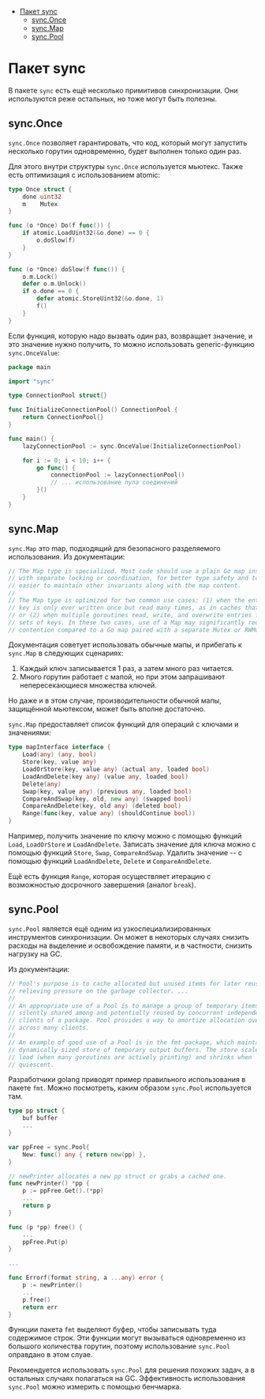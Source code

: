 - [Пакет sync](#пакет-sync)
  - [sync.Once](#synconce)
  - [sync.Map](#syncmap)
  - [sync.Pool](#syncpool)

# Пакет sync

В пакете `sync` есть ещё несколько примитивов синхронизации. 
Они используются реже остальных, но тоже могут быть полезны.

## sync.Once

`sync.Once` позволяет гарантировать, что код, который могут запустить
несколько горутин одновременно, будет выполнен только один раз.

Для этого внутри структуры `sync.Once` используется мьютекс. Также есть оптимизация с использованием atomic:

```go
type Once struct {
    done uint32
    m    Mutex
}

func (o *Once) Do(f func()) {
    if atomic.LoadUint32(&o.done) == 0 {
        o.doSlow(f)
    }
}

func (o *Once) doSlow(f func()) {
    o.m.Lock()
    defer o.m.Unlock()
    if o.done == 0 {
        defer atomic.StoreUint32(&o.done, 1)
        f()
    }
}
```

Если функция, которую надо вызвать один раз, возвращает значение, и это значение нужно получить,
то можно использовать generic-функцию `sync.OnceValue`:

```go
package main

import "sync"

type ConnectionPool struct{}

func InitializeConnectionPool() ConnectionPool {
    return ConnectionPool{}
}

func main() {
    lazyConnectionPool := sync.OnceValue(InitializeConnectionPool)

    for i := 0; i < 10; i++ {
        go func() {
            connectionPool := lazyConnectionPool()
            // ... использование пула соединений
        }()
    }
}
```

## sync.Map

`sync.Map` это map, подходящий для безопасного разделяемого использования. Из документации:

```go
// The Map type is specialized. Most code should use a plain Go map instead,
// with separate locking or coordination, for better type safety and to make it
// easier to maintain other invariants along with the map content.
//
// The Map type is optimized for two common use cases: (1) when the entry for a given
// key is only ever written once but read many times, as in caches that only grow,
// or (2) when multiple goroutines read, write, and overwrite entries for disjoint
// sets of keys. In these two cases, use of a Map may significantly reduce lock
// contention compared to a Go map paired with a separate Mutex or RWMutex.
```

Документация советует использовать обычные мапы, и прибегать к `sync.Map` 
в следующих сценариях:

1. Каждый ключ записывается 1 раз, а затем много раз читается.
2. Много горутин работает с мапой, но при этом запрашивают непересекающиеся множества ключей.

Но даже и в этом случае, производительности обычной мапы, защищённой мьютексом, 
может быть вполне достаточно. 

`sync.Map` предоставляет список функций для операций с ключами и значениями:

```go
type mapInterface interface {
    Load(any) (any, bool)
    Store(key, value any)
    LoadOrStore(key, value any) (actual any, loaded bool)
    LoadAndDelete(key any) (value any, loaded bool)
    Delete(any)
    Swap(key, value any) (previous any, loaded bool)
    CompareAndSwap(key, old, new any) (swapped bool)
    CompareAndDelete(key, old any) (deleted bool)
    Range(func(key, value any) (shouldContinue bool))
}
```

Например, получить значение по ключу можно с помощью функций `Load`, `LoadOrStore` и `LoadAndDelete`.
Записать значение для ключа можно с помощью функций `Store`, `Swap`, `CompareAndSwap`. 
Удалить значение -- с помощью функций `LoadAndDelete`, `Delete` и `CompareAndDelete`.

Ещё есть функция `Range`, которая осуществляет итерацию с возможностью досрочного завершения (аналог `break`).

## sync.Pool

`sync.Pool` является ещё одним из узкоспециализированных инструментов синхронизации.
Он может в некоторых случаях снизить расходы на выделение и освобождение памяти, 
и в частности, снизить нагрузку на GC.

Из документации:

```go
// Pool's purpose is to cache allocated but unused items for later reuse,
// relieving pressure on the garbage collector. ...
//
// An appropriate use of a Pool is to manage a group of temporary items
// silently shared among and potentially reused by concurrent independent
// clients of a package. Pool provides a way to amortize allocation overhead
// across many clients.
//
// An example of good use of a Pool is in the fmt package, which maintains a
// dynamically-sized store of temporary output buffers. The store scales under
// load (when many goroutines are actively printing) and shrinks when
// quiescent.
```

Разработчики golang приводят пример правильного использования в пакете `fmt`. 
Можно посмотреть, каким образом `sync.Pool` используется там.

```go
type pp struct {
    buf buffer
	...
}

var ppFree = sync.Pool{
    New: func() any { return new(pp) },
}

// newPrinter allocates a new pp struct or grabs a cached one.
func newPrinter() *pp {
    p := ppFree.Get().(*pp)
    ...
    return p
}

func (p *pp) free() {
    ...
    ppFree.Put(p)
}

...

func Errorf(format string, a ...any) error {
    p := newPrinter()
    ...
    p.free()
    return err
}
```

Функции пакета `fmt` выделяют буфер, чтобы записывать туда содержимое строк. 
Эти функции могут вызываться одновременно из большого количества горутин,
поэтому использование `sync.Pool` оправдано в этом слуае.

Рекомендуется использовать `sync.Pool` для решения похожих задач, 
а в остальных случаях полагаться на GC. 
Эффективность использования `sync.Pool` можно измерить с помощью бенчмарка.
